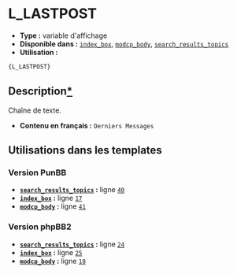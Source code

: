 # L_LASTPOST
* __Type :__ variable d'affichage
* __Disponible dans :__ [`index_box`](../tpl/var/index_box.md#readme), [`modcp_body`](../tpl/var/modcp_body.md#readme), [`search_results_topics`](../tpl/var/search_results_topics.md#readme)
* __Utilisation :__

```html
{L_LASTPOST}
```

## Description[*](https://fa-tvars.appspot.com/var/L_LASTPOST)
Chaîne de texte.

* __Contenu en français :__ `Derniers Messages`

## Utilisations dans les templates

### Version PunBB
* __[`search_results_topics`](../tpl/var/search_results_topics.md#readme) :__ ligne [`40`](../tpl/src/punbb/search_results_topics.tpl#L40)
* __[`index_box`](../tpl/var/index_box.md#readme) :__ ligne [`17`](../tpl/src/punbb/index_box.tpl#L17)
* __[`modcp_body`](../tpl/var/modcp_body.md#readme) :__ ligne [`41`](../tpl/src/punbb/modcp_body.tpl#L41)

### Version phpBB2
* __[`search_results_topics`](../tpl/var/search_results_topics.md#readme) :__ ligne [`24`](../tpl/src/subsilver/search_results_topics.tpl#L24)
* __[`index_box`](../tpl/var/index_box.md#readme) :__ ligne [`25`](../tpl/src/subsilver/index_box.tpl#L25)
* __[`modcp_body`](../tpl/var/modcp_body.md#readme) :__ ligne [`18`](../tpl/src/subsilver/modcp_body.tpl#L18)